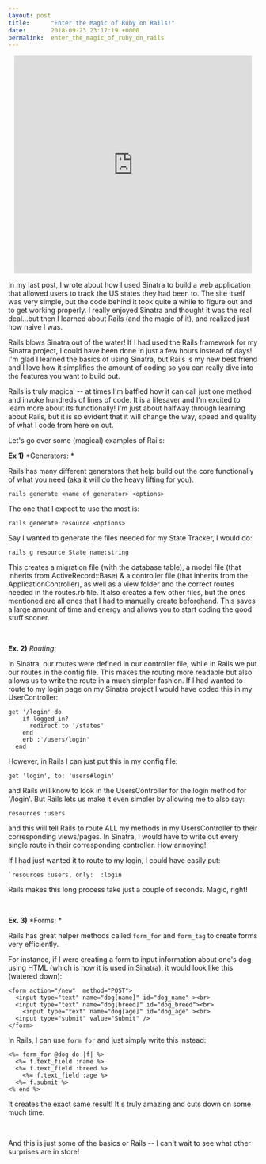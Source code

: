 ```yaml
---
layout: post
title:      "Enter the Magic of Ruby on Rails!"
date:       2018-09-23 23:17:19 +0000
permalink:  enter_the_magic_of_ruby_on_rails
---
```



<center><iframe src="https://giphy.com/embed/12NUbkX6p4xOO4" width="480" height="440" frameBorder="0" class="giphy-embed" allowFullScreen></iframe><p><a href="https://giphy.com/gifs/shia-labeouf-12NUbkX6p4xOO4"></a></p></center>

In my last post, I wrote about how I used Sinatra to build a web application that allowed users to track the US states they had been to. The site itself was very simple, but the code behind it took quite a while to figure out and to get working properly. I really enjoyed Sinatra and thought it was the real deal...but then I learned about Rails (and the magic of it), and realized just how naive I was.

Rails blows Sinatra out of the water! If I had used the Rails framework for my Sinatra project, I could have been done in just a few hours instead of days! I'm glad I learned the basics of using Sinatra, but Rails is my new best friend and I love how it simplifies the amount of coding so you can really dive into the features you want to build out.

Rails is truly magical -- at times I'm baffled how it can call just one method and invoke hundreds of lines of code. It is a lifesaver and I'm excited to learn more about its functionally! I'm just about halfway through learning about Rails, but it is so evident that it will change the way, speed and quality of what I code from here on out.

Let's go over some (magical) examples of Rails:
<br>

**Ex 1)** *Generators: *

Rails has many different generators that help build out the core functionally of what you need (aka it will do the heavy lifting for you). 

```
rails generate <name of generator> <options>
```

The one that I expect to use the most is:
```
rails generate resource <options>
```

Say I wanted to generate the files needed for my State Tracker, I would do:

```
rails g resource State name:string 
```

This creates a migration file (with the database table), a model file (that inherits from ActiveRecord::Base) & a controller file (that inherits from the ApplicationController), as well as a view folder and the correct routes needed in the routes.rb file. It also creates a few other files, but the ones mentioned are all ones that I had to manually create beforehand. This saves a large amount of time and energy and allows you to start coding the good stuff sooner.

<br>

**Ex. 2)** *Routing:*

In Sinatra, our routes were defined in our controller file, while in Rails we put our routes in the config file. This makes the routing more readable but also allows us to write the route in a much simpler fashion. If I had wanted to route to my login page on my Sinatra project I would have coded this in my UserController:

```
get '/login' do
    if logged_in?
      redirect to '/states'
    end
    erb :'/users/login'
  end
```


However, in Rails I can just put this in my config file:


`get 'login', to: 'users#login'`

and Rails will know to look in the UsersController for the login method for '/login'. But Rails lets us make it even simpler by allowing me to also say:

`resources :users`

and this will tell Rails to route ALL my methods in my UsersController to their corresponding views/pages. In Sinatra, I would have to write out every single route in their corresponding controller. How annoying!

If I had just wanted it to route to my login, I could have easily put:

```
`resources :users, only:  :login
```


Rails makes this long process take just a couple of seconds. Magic, right!

<br>

**Ex. 3)** *Forms: *

Rails has great helper methods called `form_for`  and `form_tag` to create forms very efficiently.

For instance, if I were creating a form to input information about one's dog using HTML (which is how it is used in Sinatra), it would look like this (watered down):

```
<form action="/new"  method="POST">
  <input type="text" name="dog[name]" id="dog_name" ><br>
  <input type="text" name="dog[breed]" id="dog_breed"><br>
	<input type="text" name="dog[age]" id="dog_age" ><br>
  <input type="submit" value="Submit" />
</form>
```


In Rails, I can use `form_for` and just simply write this instead:

```
<%= form_for @dog do |f| %>
  <%= f.text_field :name %>
  <%= f.text_field :breed %>
	<%= f.text_field :age %>
  <%= f.submit %>
<% end %>
```


It creates the exact same result! It's truly amazing and cuts down on some much time.

<br>

And this is just some of the basics or Rails -- I can't wait to see what other surprises are in store!


